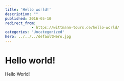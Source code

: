 ```yaml
---
title: 'Hello world!'
description: ""
published: 2016-05-10
redirect_from: 
            - https://wittmann-tours.de/hello-world/
categories: "Uncategorized"
hero: ../../../defaultHero.jpg
---
```

# Hello world!

Hello World!
